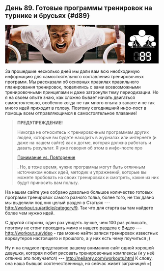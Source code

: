 ## День 89. Готовые программы тренировок на турнике и брусьях {#d89}

![](src/img/89.jpg)

За прошедшие несколько дней мы дали вам всю необходимую информацию для самостоятельного составления тренировочных программ. Мы рассказали об основных правилах правильного планирования тренировок, поделились с вами всевозможными тренировочными принципами и даже затронули тему периодизации. Но я на своем опыте знаю, как сложно бывает начать двигаться самостоятельно, особенно когда не так много опыта в запасе и не так много идей приходит в голову. Поэтому сегодняшний инфо-пост в помощь всем отправляющимся в самостоятельное плавание!
> **ПРЕДУПРЕЖДЕНИЕ!**
>
> Никогда не относитесь к тренировочным программам других людей, которые вы будете находить в журналах или интернете (и даже на нашем сайте) как к догме, которая должна работать и давать результат. Я уже говорил об этом в инфо-посте про
>
> [Понимание vs. Повторение](#d36)
>
> . Но, в тоже время, чужие программы могут быть отличным источником новых идей, методик и упражнений, которые вы можете пробовать на своих тренировках и смотреть, какие из них будут приносить вам пользу.

На нашем сайте уже собрано довольно большое количество готовых программ тренировок самого разного толка, более того, не так давно мы выделили под них целый раздел в Статьях --- <http://workout.su/article/category/9>. Так что для старта вы там найдете более чем нужно идей. 

С другой стороны, один раз увидеть лучше, чем 100 раз услышать, поэтому не стоит проходить мимо и нашего раздела с Видео --- <http://workout.su/video> - где можно найти записи тренировок известных воркаутеров настоящего и прошлого, а у них есть чему поучиться ;) 

Ну и на сладкое представляю вашему вниманию сайт одной хорошей девушки, которая любит рисовать тренировочные комплексы (и у неё отлично это получается) --- <http://neilarey.com/workouts.html> К слову, она наша бывшая соотечественница, но сейчас живет заграницей =) 

